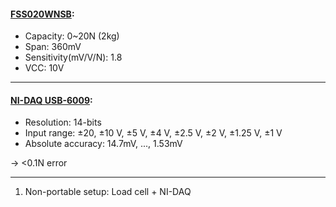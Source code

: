 #### [FSS020WNSB](http://www.icshopping.com.tw/368030200174/368030200174.pdf):
* Capacity: 0~20N (2kg)
* Span: 360mV
* Sensitivity(mV/V/N): 1.8
* VCC: 10V

---

#### [NI-DAQ USB-6009](http://www.ni.com/pdf/manuals/375296a.pdf):
* Resolution: 14-bits
* Input range: ±20, ±10 V, ±5 V, ±4 V, ±2.5 V, ±2 V, ±1.25 V, ±1 V
* Absolute accuracy: 14.7mV, ..., 1.53mV

-> <0.1N error

--- 

1. Non-portable setup: Load cell + NI-DAQ




